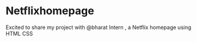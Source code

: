 # Netflixhomepage
Excited to share my project with @bharat Intern , a Netflix homepage using HTML CSS
